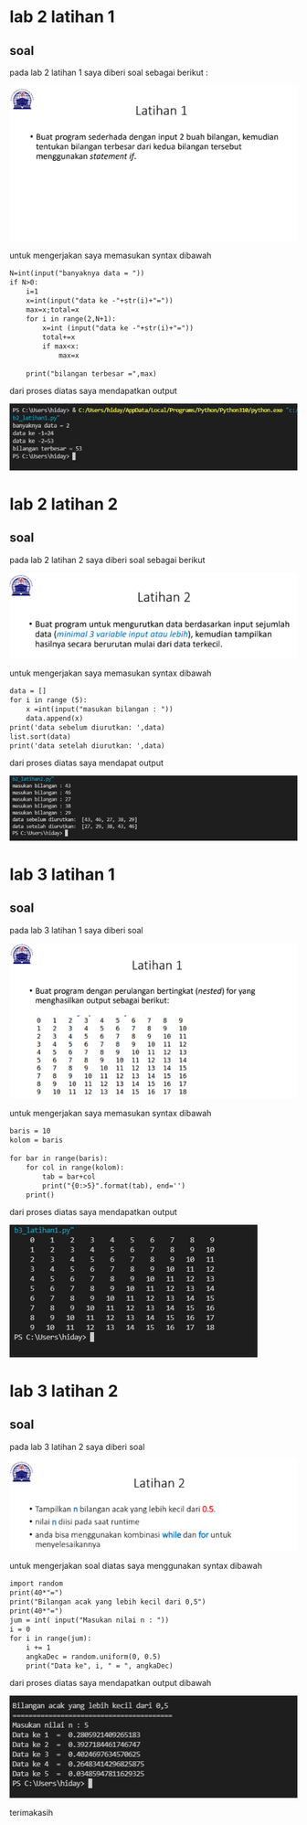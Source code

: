 # lab 2 latihan 1
## soal
pada lab 2 latihan 1 saya diberi soal sebagai berikut :

![img](gambar/soall2l1.png)

untuk mengerjakan saya memasukan syntax dibawah 

    N=int(input("banyaknya data = "))
    if N>0:
        i=1
        x=int(input("data ke -"+str(i)+"="))
        max=x;total=x
        for i in range(2,N+1):
            x=int (input("data ke -"+str(i)+"="))
            total+=x
            if max<x:
                max=x

        print("bilangan terbesar =",max)

dari proses diatas saya mendapatkan output

![img](gambar/outputl2l1.png)

# lab 2 latihan 2
## soal
pada lab 2 latihan 2 saya diberi soal sebagai berikut

![img](gambar/soall2l2.png)

untuk mengerjakan saya memasukan syntax dibawah 

    data = []
    for i in range (5):
        x =int(input("masukan bilangan : "))
        data.append(x)
    print('data sebelum diurutkan: ',data)
    list.sort(data)
    print('data setelah diurutkan: ',data)

dari proses diatas saya mendapat output

![img](gambar/outputl2l2.png)

# lab 3 latihan 1
## soal
pada lab 3 latihan 1 saya diberi soal

![img](gambar/soall3l1.png)

untuk mengerjakan saya memasukan syntax dibawah

    baris = 10
    kolom = baris

    for bar in range(baris):
        for col in range(kolom):
            tab = bar+col
            print("{0:>5}".format(tab), end='')
        print()

dari proses diatas saya mendapatkan output

![img](gambar/outputl3l1.png)

# lab 3 latihan 2
## soal
pada lab 3 latihan 2 saya diberi soal

![img](gambar/soall3l2.png)

untuk mengerjakan soal diatas saya menggunakan syntax dibawah

    import random
    print(40*"=")
    print("Bilangan acak yang lebih kecil dari 0,5")
    print(40*"=")
    jum = int( input("Masukan nilai n : "))
    i = 0
    for i in range(jum):
        i += 1
        angkaDec = random.uniform(0, 0.5)
        print("Data ke", i, " = ", angkaDec)

dari proses diatas saya mendapatkan output dibawah

![img](gambar/outputl3l2.png)


terimakasih